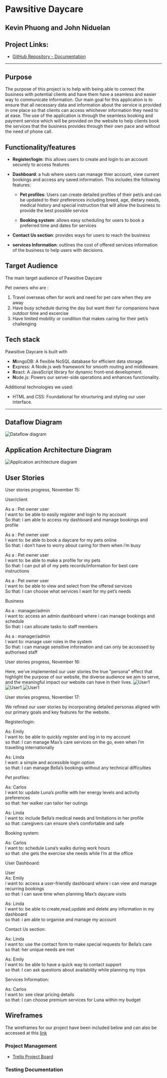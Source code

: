 # Pawsitive Daycare 

## Kevin Phuong and John Niduelan

## Project Links: 
- [GitHub Repository - Documentation](https://github.com/pawsitive-daycare/Part-A-Documentation)

---

## Purpose

The purpose of this project is to help with being able to connect the business with potential clients and have them have a seamless and easier way to communicate information. Our main goal for this application is to ensure that all necessary data and information about the service is provided in one place so that clients can access whichever information they need to at ease. The use of the application is through the seamless booking and payment service which will be provided on the website to help clients book the services that the business provides through their own pace and without the need of phone call. 


## Functionality/features

- **Register/login**: this allows users to create and login to an account securely to access features
- **Dashboard**: a hub where users can manage thier account, view current bookings and access any saved information. This includes the following features: 

    - **Pet profiles**: Users can create detailed profiles of their pet/s and can be updated to their preferences including breed, age, dietary needs, medical history and special instruction that will allow the business to provide the best possible service

    - **Booking system**: allows easy scheduling for users to book a preferred time and dates for services
- **Contact Us section**: provides ways for users to reach the business
- **services Information**: outlines the cost of offered services information of the business to help users with decisions.


## Target Audience

The main target audience of Pawsitive Daycare 

Pet owners who are :
1. Travel overseas often for work and need for pet care when they are away
2. Have busy schedule during the day but want their fur companions have outdoor time and excercise
3. Have limited mobility or condition that makes caring for their pet/s challenging


## Tech stack
Pawsitive Daycare is built with

 - **M**ongoDB: A flexible NoSQL database for efficient data storage.
 - **E**xpress: A Node.js web framework for smooth routing and middleware.
 - **R**eact: A JavaScript library for dynamic front-end development.
 - **N**ode.js: Powers our server-side operations and enhances functionality.

Additional technologies we used:

 - HTML and CSS: Foundational for structuring and styling our user interface.


---

## Dataflow Diagram

![Dataflow diagram](./docs/dataflow%20diagram.drawio.png)

## Application Architecture Diagram

![Application architecture diagram](./docs/Application%20Architecture%20Diagram.png)

## User Stories

User stories progress, November 15:

User/client

As a : Pet owner user  
I want to: be able to easily register and login to my account  
So that: i am able to access my dashboard and manage bookings and profile

As a : Pet owner user  
I want to: be able to book a daycare for my pets online  
So that: i don’t have to worry about caring for them when i’m busy  

As a : Pet owner user  
I want to: be able to make a profile for my pets  
So that: I can put all of my pets records/information for best care instructions  

As a : Pet owner user  
I want to: be able to view and select from the offered services  
So that: I can choose what services I want for my pet’s needs  

Business

As a : manager/admin  
I want to: access an admin dashboard where i can manage bookings and schedule  
So that: i can allocate tasks to staff members  

As a : manager/admin  
I want to: manage user roles in the system  
So that: i can manage sensitive information and can only be accessed by authorised staff  

User stories progress, November 16:

Here, we've implemented our user stories the true "persona" effect that highlight the purpose of our website, the diverse audience we aim to serve, and the meaningful impact our website can have in their lives.
![User1](./docs/User_stories/1.jpg) 
![User1](./docs/User_stories/2.jpg) 
![User1](./docs/User_stories/3.jpg) 


User stories progress, November 17:

We refined our user stories by incorporating detailed personas aligned with our primary goals and key features for the website.

Register/login:

As: Emily    
I want to: be able to quickly register and log in to my account       
so that: I can manage Max’s care services on the go, even when I’m travelling internationally

As: Linda      
I want: a simple and accessible login option      
so that: I can manage Bella’s bookings without any technical difficulties


Pet profiles:

As: Carlos    
I want to: update Luna’s profile with her energy levels and activity preferences     
so that: her walker can tailor her outings

As:  Linda    
I want to: include Bella’s medical needs and limitations in her profile     
so that: caregivers can ensure she’s comfortable and safe

Booking system:

As: Carlos    
I want to: schedule Luna’s walks during work hours     
so that: she gets the exercise she needs while I’m at the office

User Dashboard:

User    
As: Emily    
i want to: access a user-friendly dashboard where i can view and manage recurring bookings     
so that: I can save time when planning Max’s daycare visits

As: Linda    
I want to: be able to create,read,update and delete any information in my dashboard    
so that: i am able to organise and manage my account 

Contact Us section:

As: Linda      
I want to: use the contact form to make special requests for Bella’s care     
so that: her unique needs are met

As: Emily      
I want to: be able to have a quick way to contact support     
so that: I can ask questions about availability while planning my trips

Services Information:

As: Carlos     
I want to: see clear pricing details    
so that: I can choose premium services for Luna within my budget


## Wireframes

The wireframes for our project have been included below and can also be accessed at this [link](https://www.figma.com/design/96baP2jlU3NRj2xUBu0SNX/Wireframe?node-id=59-92&node-type=frame&t=Ij2hnqVLK4vRaEmt-0)



### Project Management
- [Trello Project Board](https://trello.com/invite/b/673454d54f89a5229f48eeaf/ATTI6efffa00ea68d2fa3d7c7d2a3b0c95f3AB78F6DB/fullstack-app)



### Testing Documentation


